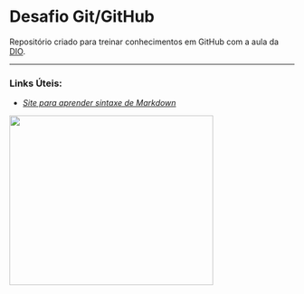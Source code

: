 # Desafio Git/GitHub
Repositório criado para treinar conhecimentos em GitHub com a aula da [DIO](https://web.dio.me/).

___________________________
### Links Úteis:
- *[Site para aprender sintaxe de Markdown](https://www.markdownguide.org/basic-syntax/)*

<img src="https://github.githubassets.com/images/modules/logos_page/Octocat.png" width="360" height="300">
